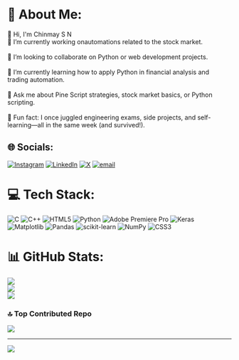 # 💫 About Me:
👋 Hi, I'm Chinmay S N<br>🔭 I’m currently working onautomations related to the stock market.<br><br>🤝 I’m looking to collaborate on Python or web development projects.<br><br>🌱 I’m currently learning how to apply Python in financial analysis and trading automation.<br><br>💬 Ask me about Pine Script strategies, stock market basics, or Python scripting.<br><br>🎯 Fun fact: I once juggled engineering exams, side projects, and self-learning—all in the same week (and survived!).


## 🌐 Socials:
[![Instagram](https://img.shields.io/badge/Instagram-%23E4405F.svg?logo=Instagram&logoColor=white)](https://instagram.com/not_yet_decided_xd) [![LinkedIn](https://img.shields.io/badge/LinkedIn-%230077B5.svg?logo=linkedin&logoColor=white)](https://linkedin.com/in/chinmaysn) [![X](https://img.shields.io/badge/X-black.svg?logo=X&logoColor=white)](https://x.com/Chinmay_SN) [![email](https://img.shields.io/badge/Email-D14836?logo=gmail&logoColor=white)](mailto:csneelagiri2020@gmail.com) 

# 💻 Tech Stack:
![C](https://img.shields.io/badge/c-%2300599C.svg?style=for-the-badge&logo=c&logoColor=white) ![C++](https://img.shields.io/badge/c++-%2300599C.svg?style=for-the-badge&logo=c%2B%2B&logoColor=white) ![HTML5](https://img.shields.io/badge/html5-%23E34F26.svg?style=for-the-badge&logo=html5&logoColor=white) ![Python](https://img.shields.io/badge/python-3670A0?style=for-the-badge&logo=python&logoColor=ffdd54) ![Adobe Premiere Pro](https://img.shields.io/badge/Adobe%20Premiere%20Pro-9999FF.svg?style=for-the-badge&logo=Adobe%20Premiere%20Pro&logoColor=white) ![Keras](https://img.shields.io/badge/Keras-%23D00000.svg?style=for-the-badge&logo=Keras&logoColor=white) ![Matplotlib](https://img.shields.io/badge/Matplotlib-%23ffffff.svg?style=for-the-badge&logo=Matplotlib&logoColor=black) ![Pandas](https://img.shields.io/badge/pandas-%23150458.svg?style=for-the-badge&logo=pandas&logoColor=white) ![scikit-learn](https://img.shields.io/badge/scikit--learn-%23F7931E.svg?style=for-the-badge&logo=scikit-learn&logoColor=white) ![NumPy](https://img.shields.io/badge/numpy-%23013243.svg?style=for-the-badge&logo=numpy&logoColor=white) ![CSS3](https://img.shields.io/badge/css3-%231572B6.svg?style=for-the-badge&logo=css3&logoColor=white)
# 📊 GitHub Stats:
![](https://github-readme-stats.vercel.app/api?username=ChinmaySN&theme=dark&hide_border=false&include_all_commits=false&count_private=false)<br/>
![](https://nirzak-streak-stats.vercel.app/?user=ChinmaySN&theme=dark&hide_border=false)<br/>
![](https://github-readme-stats.vercel.app/api/top-langs/?username=ChinmaySN&theme=dark&hide_border=false&include_all_commits=false&count_private=false&layout=compact)

### 🔝 Top Contributed Repo
![](https://github-contributor-stats.vercel.app/api?username=ChinmaySN&limit=5&theme=dark&combine_all_yearly_contributions=true)

---
[![](https://visitcount.itsvg.in/api?id=ChinmaySN&icon=0&color=0)](https://visitcount.itsvg.in)

<!-- Proudly created with GPRM ( https://gprm.itsvg.in ) -->
